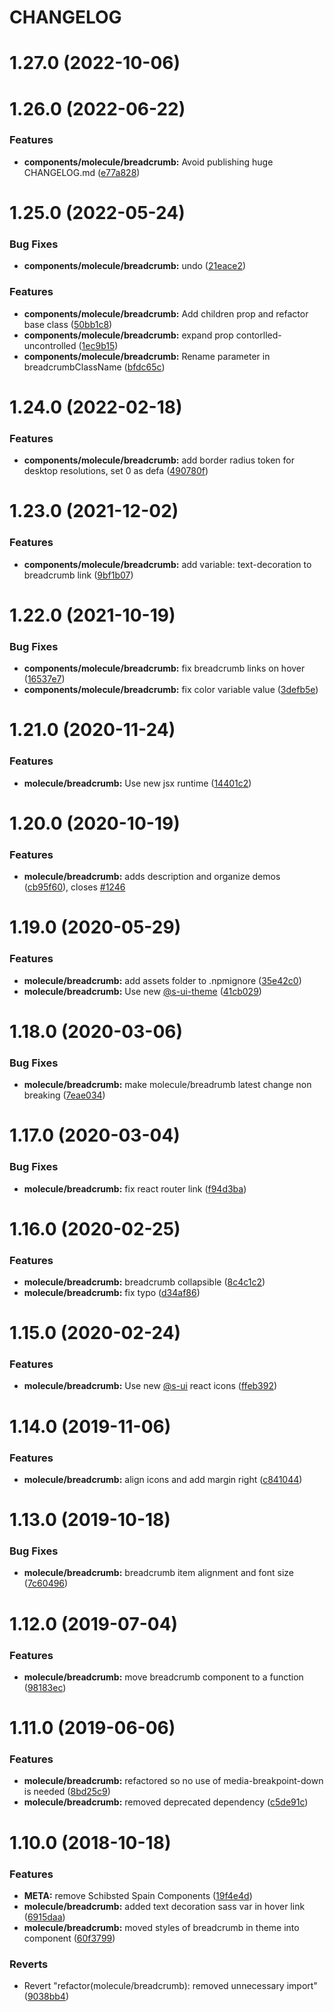 # CHANGELOG

# 1.27.0 (2022-10-06)



# 1.26.0 (2022-06-22)


### Features

* **components/molecule/breadcrumb:** Avoid publishing huge CHANGELOG.md ([e77a828](https://github.com/SUI-Components/sui-components/commit/e77a828786b4ad53a889107323c6c56f12256bb1))



# 1.25.0 (2022-05-24)


### Bug Fixes

* **components/molecule/breadcrumb:** undo ([21eace2](https://github.com/SUI-Components/sui-components/commit/21eace2d764ebe15caa6ee856b21ff1b893b56ab))


### Features

* **components/molecule/breadcrumb:** Add children prop and refactor base class ([50bb1c8](https://github.com/SUI-Components/sui-components/commit/50bb1c840f6eccb656c58bf53dc1bce24ebdc293))
* **components/molecule/breadcrumb:** expand prop contorlled-uncontrolled ([1ec9b15](https://github.com/SUI-Components/sui-components/commit/1ec9b15169c4dbbf5d65e9c304f7bd0941b285fd))
* **components/molecule/breadcrumb:** Rename parameter in breadcrumbClassName ([bfdc65c](https://github.com/SUI-Components/sui-components/commit/bfdc65c9a67bccd7937c9edd278701ab205ffff7))



# 1.24.0 (2022-02-18)


### Features

* **components/molecule/breadcrumb:** add border radius token for desktop resolutions, set 0 as defa ([490780f](https://github.com/SUI-Components/sui-components/commit/490780f2c10970f12f3276176eabbcda3785968a))



# 1.23.0 (2021-12-02)


### Features

* **components/molecule/breadcrumb:** add variable: text-decoration to breadcrumb link ([9bf1b07](https://github.com/SUI-Components/sui-components/commit/9bf1b07050c86212b58e1220c6a4d958ac9f9868))



# 1.22.0 (2021-10-19)


### Bug Fixes

* **components/molecule/breadcrumb:** fix breadcrumb links on hover ([16537e7](https://github.com/SUI-Components/sui-components/commit/16537e7111ed5a576c6142ad0c9adc9ce883613e))
* **components/molecule/breadcrumb:** fix color variable value ([3defb5e](https://github.com/SUI-Components/sui-components/commit/3defb5e4aa523438fce4acae568d942c1f668a02))



# 1.21.0 (2020-11-24)


### Features

* **molecule/breadcrumb:** Use new jsx runtime ([14401c2](https://github.com/SUI-Components/sui-components/commit/14401c2f641f924767889378c330316e103c7739))



# 1.20.0 (2020-10-19)


### Features

* **molecule/breadcrumb:** adds description and organize demos ([cb95f60](https://github.com/SUI-Components/sui-components/commit/cb95f606f612922943096d5f08c027a53a97dd3a)), closes [#1246](https://github.com/SUI-Components/sui-components/issues/1246)



# 1.19.0 (2020-05-29)


### Features

* **molecule/breadcrumb:** add assets folder to .npmignore ([35e42c0](https://github.com/SUI-Components/sui-components/commit/35e42c0f397fc34db918769eca4a1d402dc2ddb5))
* **molecule/breadcrumb:** Use new [@s-ui-theme](https://github.com/s-ui-theme) ([41cb029](https://github.com/SUI-Components/sui-components/commit/41cb029446ca6b6b541ab4965349554afd10be51))



# 1.18.0 (2020-03-06)


### Bug Fixes

* **molecule/breadcrumb:** make molecule/breadrumb latest change non breaking ([7eae034](https://github.com/SUI-Components/sui-components/commit/7eae03448169db509a410c8558103551167fd3eb))



# 1.17.0 (2020-03-04)


### Bug Fixes

* **molecule/breadcrumb:** fix react router link ([f94d3ba](https://github.com/SUI-Components/sui-components/commit/f94d3ba0bd80f0c3c5d795abbd1d186ef559fb90))



# 1.16.0 (2020-02-25)


### Features

* **molecule/breadcrumb:** breadcrumb collapsible ([8c4c1c2](https://github.com/SUI-Components/sui-components/commit/8c4c1c28d12739492c700923a258586c9868a240))
* **molecule/breadcrumb:** fix typo ([d34af86](https://github.com/SUI-Components/sui-components/commit/d34af8683700475c638d08c82559ef593252a6d6))



# 1.15.0 (2020-02-24)


### Features

* **molecule/breadcrumb:** Use new [@s-ui](https://github.com/s-ui) react icons ([ffeb392](https://github.com/SUI-Components/sui-components/commit/ffeb392beb451d567d110f40ab7108869526a36e))



# 1.14.0 (2019-11-06)


### Features

* **molecule/breadcrumb:** align icons and add margin right ([c841044](https://github.com/SUI-Components/sui-components/commit/c8410443e95fa16ff71d14bf2bb7ddff8af868d9))



# 1.13.0 (2019-10-18)


### Bug Fixes

* **molecule/breadcrumb:** breadcrumb item alignment and font size ([7c60496](https://github.com/SUI-Components/sui-components/commit/7c6049696077cc79219ba0abb3439e720ac71183))



# 1.12.0 (2019-07-04)


### Features

* **molecule/breadcrumb:** move breadcrumb component to a function ([98183ec](https://github.com/SUI-Components/sui-components/commit/98183ec5514362476fe10f03eff0c98166c04bb9))



# 1.11.0 (2019-06-06)


### Features

* **molecule/breadcrumb:** refactored so no use of media-breakpoint-down is needed ([8bd25c9](https://github.com/SUI-Components/sui-components/commit/8bd25c9ee301920dc048e26fd71ab57207b6cae0))
* **molecule/breadcrumb:** removed deprecated dependency ([c5de91c](https://github.com/SUI-Components/sui-components/commit/c5de91c8001b8e30478c9bf98d84db96478ff2dc))



# 1.10.0 (2018-10-18)


### Features

* **META:** remove Schibsted Spain Components ([19f4e4d](https://github.com/SUI-Components/sui-components/commit/19f4e4d7cc52159a1f061a81b8516a2232b2484a))
* **molecule/breadcrumb:** added text decoration sass var in hover link ([6915daa](https://github.com/SUI-Components/sui-components/commit/6915daab7384b113bcb43c19ba87c61bfbb63ad3))
* **molecule/breadcrumb:** moved styles of breadcrumb in theme into component ([60f3799](https://github.com/SUI-Components/sui-components/commit/60f37994c293387717ef4a9107314c5762d741ae))


### Reverts

* Revert "refactor(molecule/breadcrumb): removed unnecessary import" ([9038bb4](https://github.com/SUI-Components/sui-components/commit/9038bb4f5f6034bd4e914e72743907cbe2298ff0))



